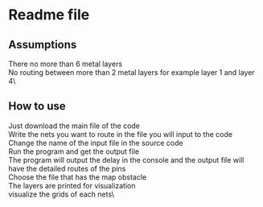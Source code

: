 # Readme file

## Assumptions
There no more than 6 metal layers\
No routing between more than 2 metal layers for example layer 1 and layer 4\
## How to use
Just download the main file of the code\
Write the nets you want to route in the file you will input to the code\
Change the name of the input file in the source code\
Run the program and get the output file\
The program will output the delay in the console and the output file will have the detailed routes of the pins\
Choose the file that has the map obstacle \
The layers are printed for visualization\
visualize the grids of each nets\
	
